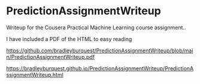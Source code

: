 # PredictionAssignmentWriteup

Writeup for the Cousera Practical Machine Learning course assignment..

I have included a PDF of the HTML to easy reading

https://github.com/bradleyburquest/PredictionAssignmentWriteup/blob/main/PredictionAssignmentWriteup.pdf

https://bradleyburquest.github.io/PredictionAssignmentWriteup/PredictionAssignmentWriteup.html

